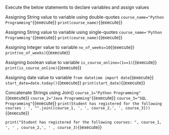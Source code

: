 Execute the below statements to declare variables and assign values

 Assigning String value to variable using double-quotes `course_name="Python Programming"`{{execute}}
 `print(course_name)`{{execute}}

 Assigning String value to variable using single-quotes `course_name='Python Programming'`{{execute}}
 `print(course_name)`{{execute}}

 Assigning Integer value to variable `no_of_weeks=10`{{execute}}
 `print(no_of_weeks)`{{execute}}

 Assigning boolean value to variable `is_course_online=(1==1)`{{execute}}
 `print(is_course_online)`{{execute}}

 Assigning date value to variable `from datetime import date`{{execute}}
 `start_date=date.today()`{{execute}}
 `print(start_date)`{{execute}}

 Concatenate Strings using Join() `course_1="Python Programming"`{{execute}}
 `course_2="Java Programming"`{{execute}}
 `course_3="SQL Programming"`{{execute}}
 `print(Student has registered for the following courses : ', "".join([course_1, ', ', course_2,', ', course_3]))`{{execute}}

 `print("Student has registered for the following courses: ", course_1, ', ' , course_2,', ' , course_3)`{{execute}}
